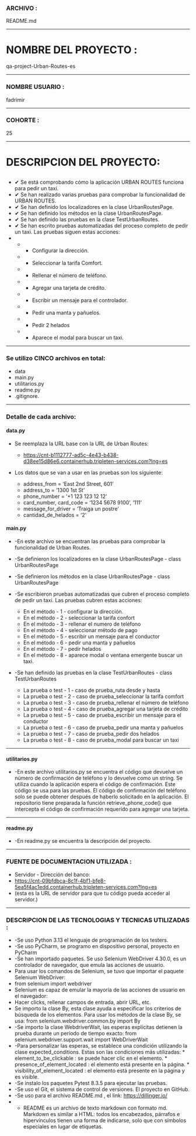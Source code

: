 ### ARCHIVO :
README.md

---
# NOMBRE DEL PROYECTO :
qa-project-Urban-Routes-es 

  
---

### NOMBRE USUARIO :
fadrimir

---
### COHORTE :
25

---
# DESCRIPCION DEL PROYECTO:

## 

  -  ✔ Se está comprobando cómo la aplicación URBAN ROUTES funciona para pedir un taxi.
  -  ✔ Se han realizado varias pruebas para comprobar la funcionalidad de URBAN ROUTES.
  -  ✔ Se han definido los localizadores en la clase UrbanRoutesPage.
  -  ✔ Se han definido los métodos en la clase UrbanRoutesPage.
  -  ✔ Se han definido las pruebas en la clase TestUrbanRoutes.
  -  ✔ Se han escrito pruebas automatizadas del proceso completo de pedir un taxi. Las pruebas siguen estas acciones:
  -  -  * Configurar la dirección.
     -  * Seleccionar la tarifa Comfort.
     -  * Rellenar el número de teléfono.
     -  * Agregar una tarjeta de crédito.
     -  * Escribir un mensaje para el controlador.
     -  * Pedir una manta y pañuelos.
     -  * Pedir 2 helados
     -  * Aparece el modal para buscar un taxi.
---

### Se utilizo CINCO archivos en total:

  -  data
  -  main.py
  -  utilitarios.py
  -  readme.py
  -  .gitignore.

---

### Detalle de cada archivo:

#### data.py
  - Se reemplaza la URL base con la URL de Urban Routes:
    *  https://cnt-b1112777-ad5c-4e43-b438-d38ee15d86e6.containerhub.tripleten-services.com?lng=es

      
  - Los datos que se van a usar en las pruebas son los siguiente:
    *  address_from = ‘East 2nd Street, 601’
    *  address_to = ‘1300 1st St’
    *  phone_number = ‘+1 123 123 12 12’
    *  card_number, card_code = ‘1234 5678 9100’, ‘111’
    *  message_for_driver = ‘Traiga un postre’
    *  cantidad_de_helados = ‘2’
      

#### main.py
  * -En este archivo se encuentran las pruebas para comprobar la funcionalidad de Urban Routes.
  * -Se definieron los localizadores en la clase UrbanRoutesPage - class UrbanRoutesPage
  * -Se definieron los métodos en la clase UrbanRoutesPage - class UrbanRoutesPage
  * -Se escribieron pruebas automatizadas que cubren el proceso completo de pedir un taxi. Las pruebas cubren estas acciones:
    * En el método - 1 - configurar la dirección.
    * En el método - 2 - seleccionar la tarifa confort
    * En el método - 3 - rellenar el numero de teléfono
    * En el método - 4 - seleccionar método de pago
    * En el método - 5 - escribir un mensaje para el conductor
    * En el método - 6 - pedir una manta y pañuelos
    * En el método - 7 - pedir helados
    * En el método - 8 - aparece modal o ventana emergente buscar un taxi.
   
      
  * -Se han definido las pruebas en la clase TestUrbanRoutes - class TestUrbanRoutes
    *   La prueba o test - 1 - caso de prueba_ruta desde y hasta
    *   La prueba o test - 2 - caso de prueba_seleccionar la tarifa comfort
    *   La prueba o test - 3 - caso de prueba_rellenar el número de teléfono
    *   La prueba o test - 4 - caso de prueba_agregar una tarjeta de crédito
    *   La prueba o test - 5 - caso de prueba_escribir un mensaje para el conductor
    *   La prueba o test - 6 - caso de prueba_pedir una manta y pañuelos
    *   La prueba o test - 7 - caso de prueba_pedir dos helados
    *   La prueba o test - 8 - caso de prueba_modal para buscar un taxi

---

#### utilitarios.py
  * -En este archivo utilitarios.py se encuentra el código que devuelve un número de confirmación de teléfono y lo devuelve como un string. Se utiliza cuando la aplicación espera el código de confirmación. Este código se usa para las pruebas. El código de confirmación del teléfono solo se puede obtener después de haberlo solicitado en la aplicación. El repositorio tiene preparada la función retrieve_phone_code() que intercepta el código de confirmación requerido para agregar una tarjeta.

---

#### readme.py
  * -En readme.py se encuentra la descripción del proyecto.

---

### FUENTE DE DOCUMENTACION UTILIZADA :
  * Servidor - Dirección del banco:
  * https://cnt-09bfdbca-8c1f-4bf1-bfe8-5ea5f4ac1edd.containerhub.tripleten-services.com?lng=es
  * (esta es la URL de servidor para que tu código pueda acceder al servidor.)

---

### DESCRIPCION DE LAS TECNOLOGIAS Y TECNICAS UTILIZADAS :
  * -Se uso Python 3.13 el lenguaje de programación de los testers.
  * -Se uso PyCharm, se programo en dispositivo personal, proyecto en PyCharm
  * -Se han importado paquetes. Se uso Selenium WebDriver 4.30.0, es un controlador de navegador, que emula las acciones de usuario.
  * Para usar los comandos de Selenium, se tuvo que importar el paquete Selenium WebDriver:
  * from selenium import webdriver
  * Selenium es capaz de emular la mayoría de las acciones de usuario en el navegador:
  * Hacer clicks, rellenar campos de entrada, abrir URL, etc.
  * Se importo la clase By, esta clase ayuda a especificar los criterios de búsqueda de los elementos. Para usar los métodos de la clase By, se usa: from selenium.webdriver.common.by import By
  * -Se importo la clase WebdriverWait, las esperas explícitas detienen la prueba durante un período de tiempo exacto: from selenium.webdriver.support.wait import WebDriverWait
  * -Para personalizar las esperas, se establece una condición utilizando la clase expected_conditions. Estas son las condiciones más utilizadas:
        * element_to_be_clickable : se puede hacer clic en el elemento.
        * presence_of_element_located : el elemento está presente en la página.
        * visibility_of_element_located : el elemento está presente en la página y es visible.
  * -Se instalo los paquetes Pytest 8.3.5 para ejecutar las pruebas.
  * -Se uso el Git, el sistema de control de versiones. El proyecto en GitHub.
  * -Se uso para el archivo README.md , el link: https://dillinger.io/
  * - README es un archivo de texto markdown con formato md. Markdown es similar a HTML: todos los encabezados, párrafos e hipervínculos tienen una forma de indicarse, solo que con símbolos especiales en lugar de etiquetas.
